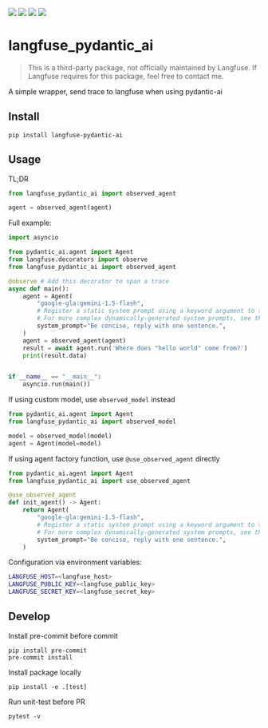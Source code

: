 ![](https://img.shields.io/github/license/wh1isper/langfuse-pydantic-ai)
![](https://img.shields.io/github/v/release/wh1isper/langfuse-pydantic-ai)
![](https://img.shields.io/github/last-commit/wh1isper/langfuse-pydantic-ai)
![](https://img.shields.io/pypi/pyversions/langfuse-pydantic-ai)

# langfuse_pydantic_ai

> This is a third-party package, not officially maintained by Langfuse. If Langfuse requires for this package, feel free to contact me.

A simple wrapper, send trace to langfuse when using pydantic-ai

## Install

`pip install langfuse-pydantic-ai`

## Usage

TL;DR

```python
from langfuse_pydantic_ai import observed_agent

agent = observed_agent(agent)
```

Full example:

```python
import asyncio

from pydantic_ai.agent import Agent
from langfuse.decorators import observe
from langfuse_pydantic_ai import observed_agent

@observe # Add this decorator to span a trace
async def main():
    agent = Agent(
        "google-gla:gemini-1.5-flash",
        # Register a static system prompt using a keyword argument to the agent.
        # For more complex dynamically-generated system prompts, see the example below.
        system_prompt="Be concise, reply with one sentence.",
    )
    agent = observed_agent(agent)
    result = await agent.run('Where does "hello world" come from?')
    print(result.data)


if __name__ == "__main__":
    asyncio.run(main())
```

If using custom model, use `observed_model` instead

```python
from pydantic_ai.agent import Agent
from langfuse_pydantic_ai import observed_model

model = observed_model(model)
agent = Agent(model=model)
```

If using agent factory function, use `@use_observed_agent` directly

```python
from pydantic_ai.agent import Agent
from langfuse_pydantic_ai import use_observed_agent

@use_observed_agent
def init_agent() -> Agent:
    return Agent(
        "google-gla:gemini-1.5-flash",
        # Register a static system prompt using a keyword argument to the agent.
        # For more complex dynamically-generated system prompts, see the example below.
        system_prompt="Be concise, reply with one sentence.",
    )
```

Configuration via environment variables:

```bash
LANGFUSE_HOST=<langfuse_host>
LANGFUSE_PUBLIC_KEY=<langfuse_public_key>
LANGFUSE_SECRET_KEY=<langfuse_secret_key>
```

## Develop

Install pre-commit before commit

```
pip install pre-commit
pre-commit install
```

Install package locally

```
pip install -e .[test]
```

Run unit-test before PR

```
pytest -v
```
